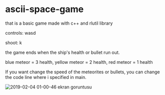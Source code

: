 # ascii-space-game

that is a basic game made with c++ and rlutil library

controls: wasd

shoot: k

the game ends when the ship's health or bullet run out.

blue meteor = 3 health,
yellow meteor = 2 health,
red meteor = 1 health

If you want change the speed of the meteorites or bullets, you can change the code line where i specified in main.

![2019-02-04 01-00-46 ekran goruntusu](https://user-images.githubusercontent.com/47246431/52183420-d8045700-2818-11e9-83d9-8634be814ab3.png)

